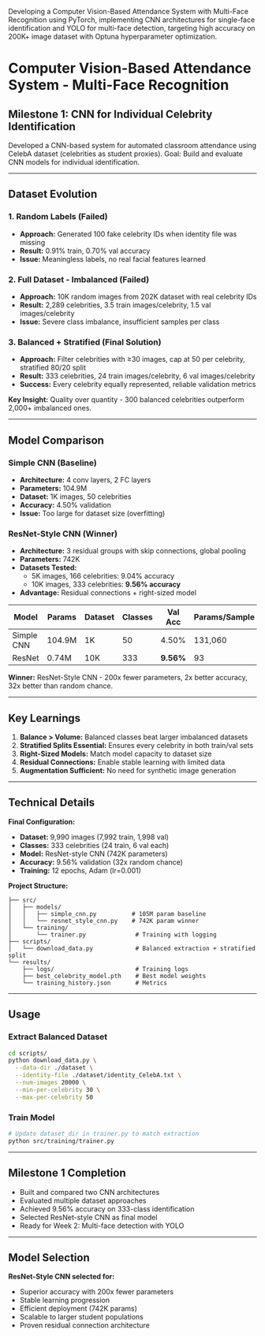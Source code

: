 Developing a Computer Vision-Based Attendance System with Multi-Face Recognition using PyTorch, implementing CNN architectures for single-face identification and YOLO for multi-face detection, targeting high accuracy on 200K+ image dataset with Optuna hyperparameter optimization.

# Computer Vision-Based Attendance System - Multi-Face Recognition

## Milestone 1: CNN for Individual Celebrity Identification

Developed a CNN-based system for automated classroom attendance using CelebA dataset (celebrities as student proxies). Goal: Build and evaluate CNN models for individual identification.

---

## Dataset Evolution

### 1. Random Labels (Failed)
- **Approach:** Generated 100 fake celebrity IDs when identity file was missing
- **Result:** 0.91% train, 0.70% val accuracy
- **Issue:** Meaningless labels, no real facial features learned

### 2. Full Dataset - Imbalanced (Failed)
- **Approach:** 10K random images from 202K dataset with real celebrity IDs
- **Result:** 2,289 celebrities, 3.5 train images/celebrity, 1.5 val images/celebrity
- **Issue:** Severe class imbalance, insufficient samples per class

### 3. Balanced + Stratified (Final Solution)
- **Approach:** Filter celebrities with ≥30 images, cap at 50 per celebrity, stratified 80/20 split
- **Result:** 333 celebrities, 24 train images/celebrity, 6 val images/celebrity
- **Success:** Every celebrity equally represented, reliable validation metrics

**Key Insight:** Quality over quantity - 300 balanced celebrities outperform 2,000+ imbalanced ones.

---

## Model Comparison

### Simple CNN (Baseline)
- **Architecture:** 4 conv layers, 2 FC layers
- **Parameters:** 104.9M
- **Dataset:** 1K images, 50 celebrities
- **Accuracy:** 4.50% validation
- **Issue:** Too large for dataset size (overfitting)

### ResNet-Style CNN (Winner)
- **Architecture:** 3 residual groups with skip connections, global pooling
- **Parameters:** 742K
- **Datasets Tested:**
  - 5K images, 166 celebrities: 9.04% accuracy
  - 10K images, 333 celebrities: **9.56% accuracy**
- **Advantage:** Residual connections + right-sized model

| Model | Params | Dataset | Classes | Val Acc | Params/Sample |
|-------|--------|---------|---------|---------|---------------|
| Simple CNN | 104.9M | 1K | 50 | 4.50% | 131,060 |
| ResNet | 0.74M | 10K | 333 | **9.56%** | 93 |

**Winner:** ResNet-Style CNN - 200x fewer parameters, 2x better accuracy, 32x better than random chance.

---

## Key Learnings

1. **Balance > Volume:** Balanced classes beat larger imbalanced datasets
2. **Stratified Splits Essential:** Ensures every celebrity in both train/val sets
3. **Right-Sized Models:** Match model capacity to dataset size
4. **Residual Connections:** Enable stable learning with limited data
5. **Augmentation Sufficient:** No need for synthetic image generation

---

## Technical Details

**Final Configuration:**
- **Dataset:** 9,990 images (7,992 train, 1,998 val)
- **Classes:** 333 celebrities (24 train, 6 val each)
- **Model:** ResNet-style CNN (742K parameters)
- **Accuracy:** 9.56% validation (32x random chance)
- **Training:** 12 epochs, Adam (lr=0.001)

**Project Structure:**
```
├── src/
│   ├── models/
│   │   ├── simple_cnn.py          # 105M param baseline
│   │   └── resnet_style_cnn.py    # 742K param winner
│   └── training/
│       └── trainer.py              # Training with logging
├── scripts/
│   └── download_data.py            # Balanced extraction + stratified split
└── results/
    ├── logs/                       # Training logs
    ├── best_celebrity_model.pth    # Best model weights
    └── training_history.json       # Metrics
```

---

## Usage

### Extract Balanced Dataset
```bash
cd scripts/
python download_data.py \
  --data-dir ./dataset \
  --identity-file ./dataset/identity_CelebA.txt \
  --num-images 20000 \
  --min-per-celebrity 30 \
  --max-per-celebrity 50
```

### Train Model
```bash
# Update dataset_dir in trainer.py to match extraction
python src/training/trainer.py
```

---

## Milestone 1 Completion

- Built and compared two CNN architectures
- Evaluated multiple dataset approaches
- Achieved 9.56% accuracy on 333-class identification
- Selected ResNet-style CNN as final model
- Ready for Week 2: Multi-face detection with YOLO

---

## Model Selection

**ResNet-Style CNN selected for:**
- Superior accuracy with 200x fewer parameters
- Stable learning progression
- Efficient deployment (742K params)
- Scalable to larger student populations
- Proven residual connection architecture